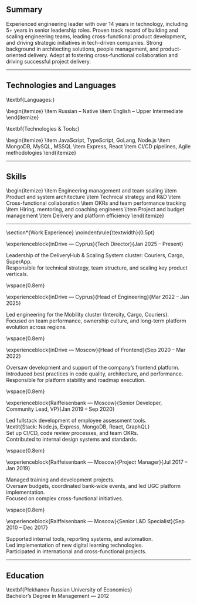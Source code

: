 ## Summary

Experienced engineering leader with over 14 years in technology, including 5+ years in senior leadership roles. Proven track record of building and scaling engineering teams, leading cross-functional product development, and driving strategic initiatives in tech-driven companies. Strong background in architecting solutions, people management, and product-oriented delivery. Adept at fostering cross-functional collaboration and driving successful project delivery.

---

## Technologies and Languages

\textbf{Languages:}

\begin{itemize}
  \item Russian – Native
  \item English – Upper Intermediate
\end{itemize}

\textbf{Technologies \& Tools:}

\begin{itemize}
  \item JavaScript, TypeScript, GoLang, Node.js
  \item MongoDB, MySQL, MSSQL
  \item Express, React
  \item CI/CD pipelines, Agile methodologies
\end{itemize}

---

## Skills

\begin{itemize}
  \item Engineering management and team scaling
  \item Product and system architecture
  \item Technical strategy and R\&D
  \item Cross-functional collaboration
  \item OKRs and team performance tracking
  \item Hiring, mentoring, and coaching engineers
  \item Project and budget management
  \item Delivery and platform efficiency
\end{itemize}

---

\section*{Work Experience}
\noindent\rule{\textwidth}{0.5pt}

\experienceblock{inDrive — Cyprus}{Tech Director}{Jan 2025 – Present}

Leadership of the DeliveryHub & Scaling System cluster: Couriers, Cargo, SuperApp.  
Responsible for technical strategy, team structure, and scaling key product verticals.

\vspace{0.8em}

\experienceblock{inDrive — Cyprus}{Head of Engineering}{Mar 2022 – Jan 2025}

Led engineering for the Mobility cluster (Intercity, Cargo, Couriers).  
Focused on team performance, ownership culture, and long-term platform evolution across regions.

\vspace{0.8em}

\experienceblock{inDrive — Moscow}{Head of Frontend}{Sep 2020 – Mar 2022}

Oversaw development and support of the company’s frontend platform.  
Introduced best practices in code quality, architecture, and performance.  
Responsible for platform stability and roadmap execution.

\vspace{0.8em}

\experienceblock{Raiffeisenbank — Moscow}{Senior Developer, Community Lead, VP}{Jan 2019 – Sep 2020}

Led fullstack development of employee assessment tools.  
\textit{Stack: Node.js, Express, MongoDB, React, GraphQL}  
Set up CI/CD, code review processes, and team OKRs.  
Contributed to internal design systems and standards.

\vspace{0.8em}

\experienceblock{Raiffeisenbank — Moscow}{Project Manager}{Jul 2017 – Jan 2019}

Managed training and development projects.  
Oversaw budgets, coordinated bank-wide events, and led UGC platform implementation.  
Focused on complex cross-functional initiatives.

\vspace{0.8em}

\experienceblock{Raiffeisenbank — Moscow}{Senior L\&D Specialist}{Sep 2010 – Dec 2017}

Supported internal tools, reporting systems, and automation.  
Led implementation of new digital learning technologies.  
Participated in international and cross-functional projects.

---

## Education

\textbf{Plekhanov Russian University of Economics}  
Bachelor’s Degree in Management — 2012
